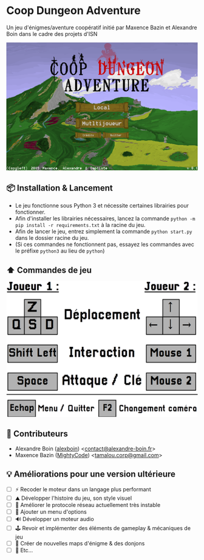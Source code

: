 Coop Dungeon Adventure
======================
Un jeu d'énigmes/aventure coopératif initié par Maxence Bazin et Alexandre Boin dans le cadre des projets d'ISN

![Screentitle of Coop Dugeon Adventure](screentitle.png)

:package: Installation & Lancement
----------------------------------
* Le jeu fonctionne sous Python 3 et nécessite certaines librairies pour fonctionner.
* Afin d'installer les librairies nécessaires, lancez la commande `python -m pip install -r requirements.txt` à la racine du jeu.
* Afin de lancer le jeu, entrez simplement la commande `python start.py` dans le dossier racine du jeu.
* (Si ces commandes ne fonctionnent pas, essayez les commandes avec le préfixe `python3` au lieu de `python`) 

:arrow_up: Commandes de jeu
---------------------------

![Game controls of Coop Dugeon Adventure](commands.png)

:busts_in_silhouette: Contributeurs
-----------------------------------
- Alexandre Boin ([alexboin](https://github.com/alexboin/)) 
<<contact@alexandre-boin.fr>>
- Maxence Bazin ([MightyCode](https://github.com/MightyCode/)) 
<<tamalou.corp@gmail.com>>

:bulb: Améliorations pour une version ultérieure
------------------------------------------------
- [ ] :zap: Recoder le moteur dans un langage plus performant
- [ ] :mountain: Développer l'histoire du jeu, son style visuel
- [ ] :satellite: Améliorer le protocole réseau actuellement très instable
- [ ] :wrench: Ajouter un menu d'options
- [ ] :loud_sound: Développer un moteur audio
- [ ] :joystick: Revoir et implémenter des éléments de gameplay & mécaniques de jeu
- [ ] :art: Créer de nouvelles maps d'énigme & des donjons
- [ ] :construction: Etc...
